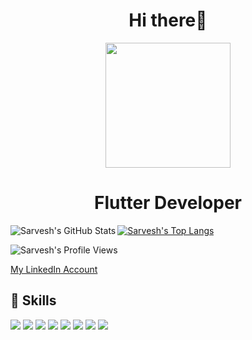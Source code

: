 
<h1 align="center">Hi there👋  </h1>
<div align="center">
<img src="https://media.giphy.com/media/p4NLw3I4U0idi/giphy.gif" align="center" width=200 />
</div>
<h1 align= "center">Flutter Developer</h1>


<img align="left" alt="Sarvesh's GitHub Stats" src="https://github-readme-stats.vercel.app/api?username=sarveshsrv&show_icons=true&hide_border=true&title_color=00FFFF&icon_color=00FFFF&text_color=ADADAD&bg_color=2F2F2F">

[![Sarvesh's Top Langs](https://github-readme-stats.vercel.app/api/top-langs/?username=sarveshsrv&layout=compact&title_color=74ff0a&icon_color=74ff0a&text_color=9f9f9f&bg_color=2D2D2D)](https://github.com/sarveshsrv?tab=repositories)

![Sarvesh's Profile Views](https://komarev.com/ghpvc/?username=sarveshsrv&color=74ff0a)

[My LinkedIn Account](https://www.linkedin.com/in/sarvesh-nath-tiwari-5575a218a)

[twitter]: https://twitter.com/SrVsays
[linkedin]: https://www.linkedin.com/in/sarvesh-nath-tiwari-5575a218a

## 🚀 Skills
<img src="https://img.shields.io/badge/C-00599C?style=for-the-badge&logo=c&logoColor=white" />
<img src="https://img.shields.io/badge/C%2B%2B-00599C?style=for-the-badge&logo=c%2B%2B&logoColor=white" />
<img src="https://img.shields.io/badge/Java-ED8B00?style=for-the-badge&logo=java&logoColor=white" />
<img src="https://img.shields.io/badge/Dart-0175C2?style=for-the-badge&logo=dart&logoColor=white" />
<img src="https://img.shields.io/badge/Flutter-02569B?style=for-the-badge&logo=flutter&logoColor=white" />
<img src="https://img.shields.io/badge/MySQL-00000F?style=for-the-badge&logo=mysql&logoColor=white" />
<img src="https://img.shields.io/badge/SQLite-07405E?style=for-the-badge&logo=sqlite&logoColor=white" />
<img src="https://img.shields.io/badge/firebase-ffca28?style=for-the-badge&logo=firebase&logoColor=white"/>
